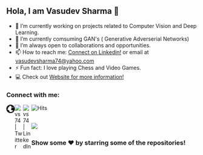 ## Hola, I am Vasudev Sharma 👋

- 🔭 I’m currently working on projects related to Computer Vision and Deep Learning. 
- 🌱 I’m currently comsuming GAN's ( Generative Adverserial Networks)
- 👯 I’m always open to collaborations and opportunities. 
- 📫 How to reach me: [Connect on Linkedin!](https://www.linkedin.com/in/vs74/) or email at vasudevsharma74@yahoo.com
- ⚡ Fun fact: I love playing Chess and Video Games. 
- 💻 Check out [Website for more information!](https://vs74.github.io/)


### Connect with me:

[<img align="left" alt="vs74" width="22px" src="https://raw.githubusercontent.com/iconic/open-iconic/master/svg/globe.svg" />][website]
[<img align="left" alt="vs74 | Twitter" width="22px" src="https://cdn.jsdelivr.net/npm/simple-icons@v3/icons/twitter.svg" />][twitter]
[<img align="left" alt="vs74 | LinkedIn" width="22px" src="https://cdn.jsdelivr.net/npm/simple-icons@v3/icons/linkedin.svg" />][linkedin]



[website]: https://vs74.github.io/
[twitter]: https://twitter.com/vasudev_vasudev
[linkedin]: https://www.linkedin.com/in/vs74/
![Hits](https://hitcounter.pythonanywhere.com/count/tag.svg?url=https%3A%2F%2Fgithub.com%2Fvs74%2Fvs74)

<br/>




<img src="https://github-readme-stats.vercel.app/api?username=vs74&&show_icons=true&title_color=ffffff&icon_color=bb2acf&text_color=daf7dc&bg_color=191919">



### Show some ❤️ by starring some of the repositories!
